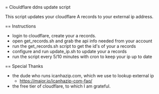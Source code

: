 = Clouldflare ddns update script

This script updates your cloudflare A records to your external ip address.

== Instructions
- login to cloudflare, create your a records.
- open get_records.sh and grab the api info needed from your account
- run the get_records.sh script to get the id's of your a records
- configure and run update_ip.sh to update your a records
- run the script every 5/10 minutes with cron to keep your ip up to date

== Special Thanks
- the dude who runs icanhazip.com, which we use to lookup external ip
  - https://major.io/icanhazip-com-faq/
- the free tier of cloudflare, to which I am grateful.

